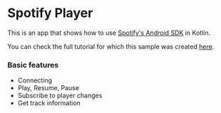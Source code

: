 # Spotify Player

This is an app that shows how to use [Spotify's Android SDK](https://developer.spotify.com/documentation/android/) in Kotlin.

You can check the full tutorial for which this sample was created [here](https://tolkiana.com/how-to-use-spotifys-sdk-in-kotlin/).

### Basic features

* Connecting
* Play, Resume, Pause
* Subscribe to player changes
* Get track information
